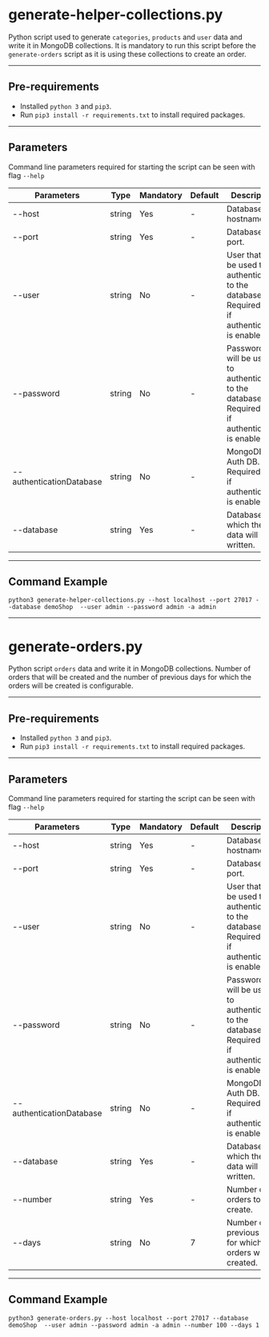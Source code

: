 # generate-helper-collections.py

Python script used to generate `categories`, `products` and `user` data and write it in MongoDB collections. It is mandatory to run this script before the `generate-orders` script as it is using these collections to create an order.

---

## Pre-requirements

- Installed `python 3` and `pip3`.
- Run `pip3 install -r requirements.txt` to install required packages.

---

## Parameters

Command line parameters required for starting the script can be seen with flag  `--help`

| Parameters | Type | Mandatory | Default | Description
| ----- | ----- | ----- | -----  | -----
| --host | string | Yes | - | Database hostname.
| --port | string | Yes | - | Database port.
| --user | string | No | - | User that will be used to authenticate to the database. Required only if authentication is enabled.
| --password | string | No | - | Password that will be used to authenticate to the database. Required only if authentication is enabled.
| --authenticationDatabase | string | No | - | MongoDB Auth DB. Required only if authentication is enabled.
| --database | string | Yes | - | Database in which the data will be written.


---

## Command Example

```
python3 generate-helper-collections.py --host localhost --port 27017 --database demoShop  --user admin --password admin -a admin

```

---

# generate-orders.py

Python script `orders` data and write it in MongoDB collections. Number of orders that will be created and the number of previous days for which the orders will be created is configurable.

---

## Pre-requirements

- Installed `python 3` and `pip3`.
- Run `pip3 install -r requirements.txt` to install required packages.

---

## Parameters

Command line parameters required for starting the script can be seen with flag  `--help`

| Parameters | Type | Mandatory | Default | Description
| ----- | ----- | ----- | -----  | -----
| --host | string | Yes | - | Database hostname.
| --port | string | Yes | - | Database port.
| --user | string | No | - | User that will be used to authenticate to the database. Required only if authentication is enabled.
| --password | string | No | - | Password that will be used to authenticate to the database. Required only if authentication is enabled.
| --authenticationDatabase | string | No | - | MongoDB Auth DB. Required only if authentication is enabled.
| --database | string | Yes | - | Database in which the data will be written.
| --number | string | Yes | - | Number of orders to create.
| --days | string | No | 7 | Number of previous days for which the orders will be created.

---

## Command Example

```
python3 generate-orders.py --host localhost --port 27017 --database demoShop  --user admin --password admin -a admin --number 100 --days 1
```
